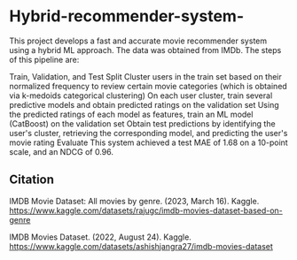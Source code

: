 # Hybrid-recommender-system-
This project develops a fast and accurate movie recommender system using a hybrid ML approach. The data was obtained from IMDb. The steps of this pipeline are:

Train, Validation, and Test Split
Cluster users in the train set based on their normalized frequency to review certain movie categories (which is obtained via k-medoids categorical clustering)
On each user cluster, train several predictive models and obtain predicted ratings on the validation set
Using the predicted ratings of each model as features, train an ML model (CatBoost) on the validation set
Obtain test predictions by identifying the user's cluster, retrieving the corresponding model, and predicting the user's movie rating
Evaluate
This system achieved a test MAE of 1.68 on a 10-point scale, and an NDCG of 0.96.

## Citation

IMDB Movie Dataset: All movies by genre. (2023, March 16). Kaggle. https://www.kaggle.com/datasets/rajugc/imdb-movies-dataset-based-on-genre

IMDB Movies Dataset. (2022, August 24). Kaggle. https://www.kaggle.com/datasets/ashishjangra27/imdb-movies-dataset
